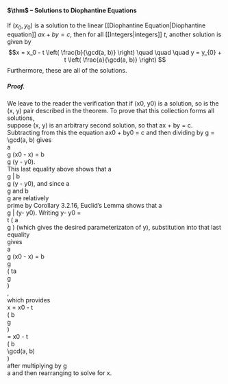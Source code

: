 #### $\thm$ – Solutions to Diophantine Equations
If $(x_{0}, y_{0})$ is a solution to the linear [[Diophantine Equation|Diophantine equation]] $ax + by = c$, then for all [[Integers|integers]] $t$, another solution is given by
$$x = x_0 - t  
\left( \frac{b}{\gcd(a, b)} 
\right)  \quad \quad \quad
y = y_{0} + t  
\left( \frac{a}{\gcd(a, b)} 
\right)  $$
Furthermore, these are all of the solutions.

##### *Proof.*
We leave to the reader the verification that if (x0, y0) is a solution, so is the  
(x, y) pair described in the theorem. To prove that this collection forms all solutions,  
suppose (x, y) is an arbitrary second solution, so that ax + by = c. Subtracting from this the equation ax0 + by0 = c and then dividing by g = \gcd(a, b) gives  
a  
g (x0 - x) = b  
g (y - y0).  
This last equality above shows that a  
g | b  
g (y - y0), and since a  
g and b  
g are relatively  
prime by Corollary 3.2.16, Euclid’s Lemma shows that a  
g | (y- y0). Writing y- y0 =  
t ( a  
g ) (which gives the desired parameterizaton of y), substitution into that last equality  
gives  
a  
g (x0 - x) = b  
g  
( ta  
g  
)  
,  
which provides  
x = x0 - t  
( b  
g  
)  
= x0 - t  
( b  
\gcd(a, b)  
)  
after multiplying by g  
a and then rearranging to solve for x.
